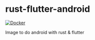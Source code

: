 # rust-flutter-android

[![Docker](https://github.com/DoumanAsh/rust-flutter-android/actions/workflows/docker-image.yml/badge.svg)](https://github.com/DoumanAsh/rust-android/actions/workflows/docker-image.yml)

Image to do android with rust & flutter
